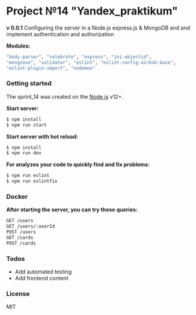 # Project №14 "Yandex_praktikum"
**v 0.0.1**
Configuring the server in a Node.js express.js & MongoDB and and implement authentication and authorization

**Modules:**
```sh
"body-parser", "celebrate", "express", "joi-objectid", 
"mongoose", "validator", "eslint", "eslint-config-airbnb-base", 
"eslint-plugin-import", "nodemon"
```
### Getting started

The sprint_14 was created on the [Node.js](https://nodejs.org/) v12+.

**Start server:**
```sh
$ npm install
$ npm run start
```
**Start server with hot reload:**
```sh
$ npm install
$ npm run dev
```

**For analyzes your code to quickly find and fix problems:**
```sh
$ npm run eslint
$ npm run eslintfix
```
### Docker

**After starting the server, you can try these queries:**

```sh
GET /users
GET /users/:userId
POST /users
GET /cards
POST /cards
```
### Todos

 - Add automated testing
 - Add frontend content
 
### License

MIT
